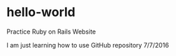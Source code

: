 # hello-world
Practice Ruby on Rails Website

I am just learning how to use GitHub repository 7/7/2016
